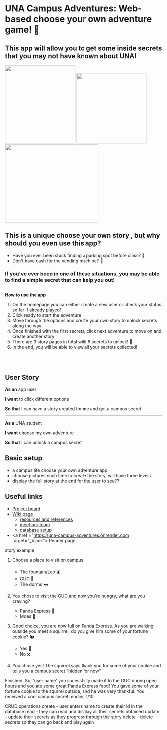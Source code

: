 # UNA Campus Adventures: Web-based choose your own adventure game! 🦁

## This app will allow you to get some inside secrets that you may not have known about UNA!

<p>
<img src="https://user-images.githubusercontent.com/111464160/232665434-b955b753-ed34-4a35-931d-0871d47cb2f4.png" width="225" height="250" />

<img src="https://user-images.githubusercontent.com/111464160/232887238-74836dd6-2cac-47a6-9165-11f8cf7fef5d.gif" width = "225" />

<img src="https://user-images.githubusercontent.com/111464160/232883762-8a5d8aaf-aae0-48c0-9b28-2376d199a123.png" width="300" height="250" />
  

</p>



## This is a unique choose your own story , but why should you even use this app?
- Have you ever been stuck finding a parking spot before class? 🚗
- Don't have cash for the vending machine? 🥤


### If you've ever been in one of those situations, you may be able to find a simple secret that can help you out!

##

**How to use the app**
1. On the homepage you can either create a new user or check your status so far if already played!
2. Click ready to start the adventure
3. Move through the options and create your own story to unlock secrets along the way
4. Once finished with the first secrets, click next adventure to move on and create another story
5. There are 3 story pages in total with 6 secrets to unlock! 🔐
6. In the end, you will be able to view all your secrets collected!


<br>
<br>


## User Story 

**As an** app user

**I want** to click different options

**So that** I can have a story created for me and get a campus secret

---------------------------------------------

**As a** UNA student

**I want** choose my own adventure

**So that** I can unlock a campus secret

## Basic setup
- a campus life choose your own adventure app
- choose pictures each time to create the story, will have three levels
- display the full story at the end for the user to see??

## Useful links
- <a href="https://github.com/users/mskel1/projects/1" target="_blank">Project board</a> 
- <a href="https://github.com/mskel1/unaAdventures/wiki" target="_blank"> Wiki page </a> 
   * <a href="https://github.com/mskel1/unaAdventures/wiki/Reources-References" target="_blank"> resources and references </a>
   * <a href="https://github.com/mskel1/unaAdventures/wiki/meet-the-devs" target="_blank"> meet our team </a>
   * <a href ="https://github.com/mskel1/unaAdventures/wiki/MONGODB-setup" target="_blank"> database setup </a>
- <a href ="https://una-campus-adventures.onrender.com target="_blank"> Render page </a>
   

story example

1. Choose a place to visit on campus
    * The fountain/Leo ⛲
    * GUC 🥤
    * The dorms 🛏️
    
2. You chose to visit the GUC and now you're hungry, what are you craving?
    * Panda Express 🍚
    * Moes 🌯

3. Good choice, you are now full on Panda Express. As you are walking outside you meet
   a squirrel, do you give him some of your fortune cookie? 🐿️
    * Yes 🥠
    * No 🗙

4. You chose yes! The squirrel says thank you for some of your cookie and tells you 
a campus secret "hidden for now"
 

Finished. So, 'user name' you sucessfully made it to the GUC during open hours and you
ate some great Panda Express food! You gave some of your fortune cookie to the squrrel
outside, and he was very thankful. You received a cool campus secret! ending 1/10

CRUD operations
create - user enters name to create their id in the database
read - they can read and display all their secrets obtained
update - update their secrets as they progress through the story
delete - delete secrets so they can go back and play again
